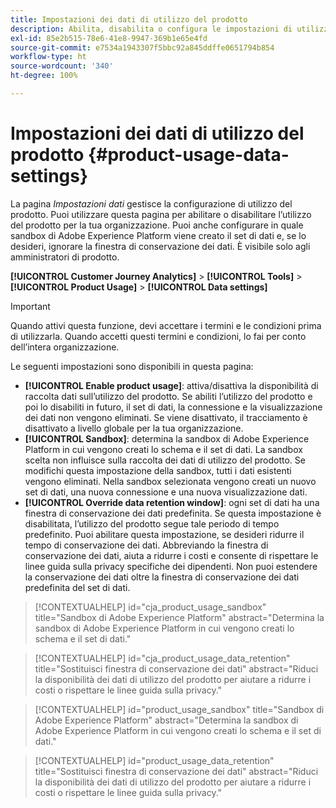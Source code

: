 ```yaml
---
title: Impostazioni dei dati di utilizzo del prodotto
description: Abilita, disabilita o configura le impostazioni di utilizzo del prodotto.
exl-id: 85e2b515-78e6-41e8-9947-369b1e65e4fd
source-git-commit: e7534a1943307f5bbc92a845ddffe0651794b854
workflow-type: ht
source-wordcount: '340'
ht-degree: 100%

---
```


# Impostazioni dei dati di utilizzo del prodotto {#product-usage-data-settings}

La pagina _Impostazioni dati_ gestisce la configurazione di utilizzo del prodotto. Puoi utilizzare questa pagina per abilitare o disabilitare l’utilizzo del prodotto per la tua organizzazione. Puoi anche configurare in quale sandbox di Adobe Experience Platform viene creato il set di dati e, se lo desideri, ignorare la finestra di conservazione dei dati. È visibile solo agli amministratori di prodotto.

**[!UICONTROL Customer Journey Analytics]** > **[!UICONTROL Tools]** > **[!UICONTROL Product Usage]** > **[!UICONTROL Data settings]**

>[!IMPORTANT]
>Quando attivi questa funzione, devi accettare i termini e le condizioni prima di utilizzarla. Quando accetti questi termini e condizioni, lo fai per conto dell’intera organizzazione.

Le seguenti impostazioni sono disponibili in questa pagina:

* **[!UICONTROL Enable product usage]**: attiva/disattiva la disponibilità di raccolta dati sull’utilizzo del prodotto. Se abiliti l’utilizzo del prodotto e poi lo disabiliti in futuro, il set di dati, la connessione e la visualizzazione dei dati non vengono eliminati. Se viene disattivato, il tracciamento è disattivato a livello globale per la tua organizzazione.
* **[!UICONTROL Sandbox]**: determina la sandbox di Adobe Experience Platform in cui vengono creati lo schema e il set di dati. La sandbox scelta non influisce sulla raccolta dei dati di utilizzo del prodotto. Se modifichi questa impostazione della sandbox, tutti i dati esistenti vengono eliminati. Nella sandbox selezionata vengono creati un nuovo set di dati, una nuova connessione e una nuova visualizzazione dati.
* **[!UICONTROL Override data retention window]**: ogni set di dati ha una finestra di conservazione dei dati predefinita. Se questa impostazione è disabilitata, l’utilizzo del prodotto segue tale periodo di tempo predefinito. Puoi abilitare questa impostazione, se desideri ridurre il tempo di conservazione dei dati. Abbreviando la finestra di conservazione dei dati, aiuta a ridurre i costi e consente di rispettare le linee guida sulla privacy specifiche dei dipendenti. Non puoi estendere la conservazione dei dati oltre la finestra di conservazione dei dati predefinita del set di dati.

>[!CONTEXTUALHELP]
>id="cja_product_usage_sandbox"
>title="Sandbox di Adobe Experience Platform"
>abstract="Determina la sandbox di Adobe Experience Platform in cui vengono creati lo schema e il set di dati."

>[!CONTEXTUALHELP]
>id="cja_product_usage_data_retention"
>title="Sostituisci finestra di conservazione dei dati"
>abstract="Riduci la disponibilità dei dati di utilizzo del prodotto per aiutare a ridurre i costi o rispettare le linee guida sulla privacy."

>[!CONTEXTUALHELP]
>id="product_usage_sandbox"
>title="Sandbox di Adobe Experience Platform"
>abstract="Determina la sandbox di Adobe Experience Platform in cui vengono creati lo schema e il set di dati."

>[!CONTEXTUALHELP]
>id="product_usage_data_retention"
>title="Sostituisci finestra di conservazione dei dati"
>abstract="Riduci la disponibilità dei dati di utilizzo del prodotto per aiutare a ridurre i costi o rispettare le linee guida sulla privacy."
